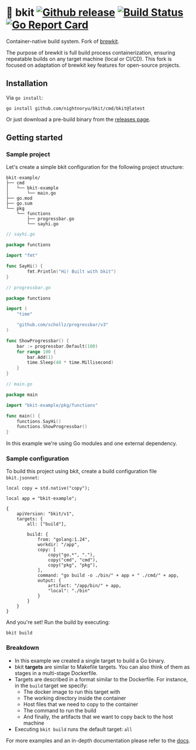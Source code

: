 # :dolphin: bkit [![Github release](https://img.shields.io/github/release/nightnoryu/bkit.svg)](https://github.com/nightnoryu/bkit/releases) [![Build Status](https://github.com/nightnoryu/bkit/actions/workflows/check-go.yml/badge.svg)](https://github.com/nightnoryu/bkit/actions/workflows/check-go.yml) [![Go Report Card](https://goreportcard.com/badge/github.com/nightnoryu/bkit)](https://goreportcard.com/report/github.com/nightnoryu/bkit)

Container-native build system. Fork of [brewkit](https://github.com/ispringtech/brewkit).

The purpose of brewkit is full build process containerization, ensuring repeatable builds on any target machine (local or CI/CD). This fork is focused on adaptation of brewkit key features for open-source projects.

## Installation

Via `go install`:

```shell
go install github.com/nightnoryu/bkit/cmd/bkit@latest
```

Or just download a pre-build binary from the [releases page](https://github.com/nightnoryu/bkit/releases).

## Getting started

### Sample project

Let's create a simple bkit configuration for the following project structure:

```
bkit-example/
├── cmd
│   └── bkit-example
│       └── main.go
├── go.mod
├── go.sum
└── pkg
    └── functions
        ├── progressbar.go
        └── sayhi.go
```

```go
// sayhi.go

package functions

import "fmt"

func SayHi() {
        fmt.Println("Hi! Built with bkit")
}
```

```go
// progressbar.go

package functions

import (
	"time"

	"github.com/schollz/progressbar/v3"
)

func ShowProgressbar() {
	bar := progressbar.Default(100)
	for range 100 {
		bar.Add(1)
		time.Sleep(40 * time.Millisecond)
	}
}
```

```go
// main.go

package main

import "bkit-example/pkg/functions"

func main() {
	functions.SayHi()
	functions.ShowProgressbar()
}
```

In this example we're using Go modules and one external dependency.

### Sample configuration

To build this project using bkit, create a build configuration file `bkit.jsonnet`:

```jsonnet
local copy = std.native("copy");

local app = "bkit-example";

{
    apiVersion: "bkit/v1",
    targets: {
        all: ["build"],

        build: {
            from: "golang:1.24",
            workdir: "/app",
            copy: [
                copy("go.*", "."),
                copy("cmd", "cmd"),
                copy("pkg", "pkg"),
            ],
            command: "go build -o ./bin/" + app + " ./cmd/" + app,
            output: {
                artifact: "/app/bin/" + app,
                "local": "./bin"
            }
        }
    }
}
```

And you're set! Run the build by executing:

```shell
bkit build
```

### Breakdown

* In this example we created a single target to build a Go binary.
* bkit **targets** are similar to Makefile targets. You can also think of them as stages in a multi-stage Dockerfile.
* Targets are described in a format similar to the Dockerfile. For instance, in the `build` target we specify:
  * The docker image to run this target with
  * The working directory inside the container
  * Host files that we need to copy to the container
  * The command to run the build
  * And finally, the artifacts that we want to copy back to the host machine
* Executing `bkit build` runs the default target: `all`

For more examples and an in-depth documentation please refer to the [docs](docs).
